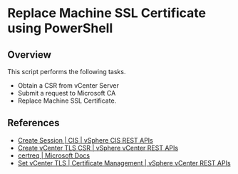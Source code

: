 # Replace Machine SSL Certificate using PowerShell

## Overview

This script performs the following tasks.

- Obtain a CSR from vCenter Server
- Submit a request to Microsoft CA
- Replace Machine SSL Certificate.

## References

- [Create Session | CIS | vSphere CIS REST APIs](https://developer.vmware.com/docs/vsphere-automation/v7.0U1/cis/rest/com/vmware/cis/session/post/)
- [Create vCenter TLS CSR | vSphere vCenter REST APIs](https://developer.vmware.com/docs/vsphere-automation/v7.0U1/vcenter/rest/vcenter/certificate-management/vcenter/tls-csr/post/)
- [certreq | Microsoft Docs](https://docs.microsoft.com/en-us/windows-server/administration/windows-commands/certreq_1)
- [Set vCenter TLS | Certificate Management | vSphere vCenter REST APIs](https://developer.vmware.com/docs/vsphere-automation/v7.0U1/vcenter/rest/vcenter/certificate-management/vcenter/tls/put/)